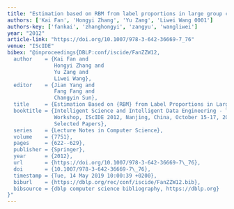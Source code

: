 ```yaml
---
title: "Estimation based on RBM from label proportions in large group case"
authors: ['Kai Fan', 'Hongyi Zhang', 'Yu Zang', 'Liwei Wang 0001']
authors-key: ['fankai', 'zhanghongyi', 'zangyu', 'wangliwei']
year: "2012"
article-link: "https://doi.org/10.1007/978-3-642-36669-7_76"
venue: "IScIDE"
bibex: "@inproceedings{DBLP:conf/iscide/FanZZW12,
  author    = {Kai Fan and
               Hongyi Zhang and
               Yu Zang and
               Liwei Wang},
  editor    = {Jian Yang and
               Fang Fang and
               Changyin Sun},
  title     = {Estimation Based on {RBM} from Label Proportions in Large Group Case},
  booktitle = {Intelligent Science and Intelligent Data Engineering - Third Sino-foreign-interchange
               Workshop, IScIDE 2012, Nanjing, China, October 15-17, 2012. Revised
               Selected Papers},
  series    = {Lecture Notes in Computer Science},
  volume    = {7751},
  pages     = {622--629},
  publisher = {Springer},
  year      = {2012},
  url       = {https://doi.org/10.1007/978-3-642-36669-7\_76},
  doi       = {10.1007/978-3-642-36669-7\_76},
  timestamp = {Tue, 14 May 2019 10:00:39 +0200},
  biburl    = {https://dblp.org/rec/conf/iscide/FanZZW12.bib},
  bibsource = {dblp computer science bibliography, https://dblp.org}
}"
---
```

